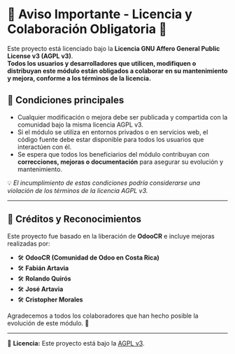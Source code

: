 # 📢 Aviso Importante - Licencia y Colaboración Obligatoria 📢

Este proyecto está licenciado bajo la **Licencia GNU Affero General Public License v3 (AGPL v3)**.  
**Todos los usuarios y desarrolladores que utilicen, modifiquen o distribuyan este módulo están obligados a colaborar en su mantenimiento y mejora, conforme a los términos de la licencia.**  

## 🔹 Condiciones principales  
- Cualquier modificación o mejora debe ser publicada y compartida con la comunidad bajo la misma licencia AGPL v3.  
- Si el módulo se utiliza en entornos privados o en servicios web, el código fuente debe estar disponible para todos los usuarios que interactúen con él.  
- Se espera que todos los beneficiarios del módulo contribuyan con **correcciones, mejoras o documentación** para asegurar su evolución y mantenimiento.  

💡 _El incumplimiento de estas condiciones podría considerarse una violación de los términos de la licencia AGPL v3._

---

## 🔹 Créditos y Reconocimientos  
Este proyecto fue basado en la liberación de **OdooCR** e incluye mejoras realizadas por:  

- 🛠 **OdooCR (Comunidad de Odoo en Costa Rica)**  
- 🛠 **Fabián Artavia**  
- 🛠 **Rolando Quirós**  
- 🛠 **José Artavia**  
- 🛠 **Cristopher Morales**  

Agradecemos a todos los colaboradores que han hecho posible la evolución de este módulo. 💙  

---

📜 **Licencia:** Este proyecto está bajo la [AGPL v3](https://www.gnu.org/licenses/agpl-3.0.html).  
